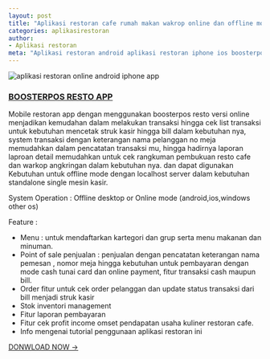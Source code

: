```yaml
---
layout: post
title: "Aplikasi restoran cafe rumah makan wakrop online dan offline mode"
categories: aplikasirestoran
author:
- Aplikasi restoran
meta: "Aplikasi restoran android aplikasi restoran iphone ios boosterpos resto solutions"
---
```

![aplikasi restoran online android iphone app](https://mesinkasir.github.io/assets/img/mesinkasirrrestorancafeonline.png)

### **[BOOSTERPOS RESTO APP](/aplikasirestoran/2020/04/01/bostresto.html)**

Mobile restoran app dengan menggunakan boosterpos resto versi online menjadikan kemudahan dalam melakukan transaksi hingga cek list transaksi untuk kebutuhan mencetak struk kasir hingga bill dalam kebutuhan nya, system transaksi dengan keterangan nama pelanggan no meja memudahkan dalam pencatatan transaksi mu, hingga hadirnya laporan laproan detail memudahkan untuk cek rangkuman pembukuan resto cafe dan warkop angkringan dalam kebutuhan nya. dan dapat digunakan Kebutuhan untuk offline mode dengan localhost server dalam kebutuhan standalone single mesin kasir.

System Operation : Offline desktop or Online mode (android,ios,windows other os)

Feature :
- Menu : untuk mendaftarkan kartegori dan grup serta menu makanan dan minuman.
- Point of sale penjualan : penjualan dengan pencatatan keterangan nama pemesan , nomor meja hingga kebutuhan untuk pembayaran dengan mode cash tunai card dan online payment, fitur transaksi cash maupun bill.
- Order fitur untuk cek order pelanggan dan update status transaksi dari bill menjadi struk kasir
- Stok inventori management
- Fitur laporan pembayaran
- Fitur cek profit income omset pendapatan usaha kuliner restoran cafe.
- Info mengenai tutorial penggunaan aplikasi restoran ini

[DONWLOAD NOW →](https://mesinkasir.github.io/e-catalog/Boosterpos%20Resto%20App.pdf)